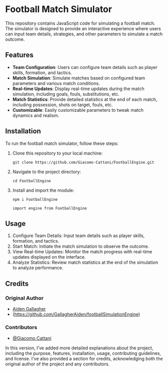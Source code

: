 # Football Match Simulator

This repository contains JavaScript code for simulating a football match. The simulator is designed to provide an interactive experience where users can input team details, strategies, and other parameters to simulate a match outcome.

## Features

- **Team Configuration**: Users can configure team details such as player skills, formation, and tactics.
- **Match Simulation**: Simulate matches based on configured team parameters and various match conditions.
- **Real-time Updates**: Display real-time updates during the match simulation, including goals, fouls, substitutions, etc.
- **Match Statistics**: Provide detailed statistics at the end of each match, including possession, shots on target, fouls, etc.
- **Customizable**: Easily customizable parameters to tweak match dynamics and realism.

## Installation

To run the football match simulator, follow these steps:

1. Clone this repository to your local machine:

   ```
   git clone https://github.com/Giacomo-Cattani/FootballEngine.git
   ```

2. Navigate to the project directory:

   ```
   cd FootballEngine
   ```

3. Install and import the module:

   ```
   npm i FootballEngine
   ```
   
   ```
   import engine from FootballEngine
   ```
## Usage

1. Configure Team Details: Input team details such as player skills, formation, and tactics.
2. Start Match: Initiate the match simulation to observe the outcome.
3. View Real-time Updates: Monitor the match progress with real-time updates displayed on the interface.
4. Analyze Statistics: Review match statistics at the end of the simulation to analyze performance.

## Credits

### Original Author

- [Aiden Gallagher](https://github.com/GallagherAiden)
- (https://github.com/GallagherAiden/footballSimulationEngine)

### Contributors

- [@Giacomo Cattani](https://github.com/Giacomo-Cattani)

In this version, I've added more detailed explanations about the project, including the purpose, features, installation, usage, contributing guidelines, and license. I've also provided a section for credits, acknowledging both the original author of the project and any contributors.
